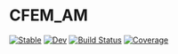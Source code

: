 # CFEM_AM

[![Stable](https://img.shields.io/badge/docs-stable-blue.svg)](https://Satyajit.github.io/CFEM_AM.jl/stable/)
[![Dev](https://img.shields.io/badge/docs-dev-blue.svg)](https://Satyajit.github.io/CFEM_AM.jl/dev/)
[![Build Status](https://github.com/Satyajit/CFEM_AM.jl/actions/workflows/CI.yml/badge.svg?branch=master)](https://github.com/Satyajit/CFEM_AM.jl/actions/workflows/CI.yml?query=branch%3Amaster)
[![Coverage](https://codecov.io/gh/Satyajit/CFEM_AM.jl/branch/master/graph/badge.svg)](https://codecov.io/gh/Satyajit/CFEM_AM.jl)
